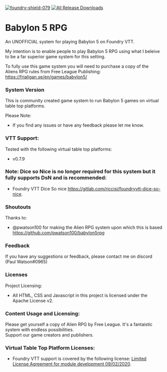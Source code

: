 [![foundry-shield-079]][foundry-url] [![All Release Downloads](https://img.shields.io/github/downloads/mickeyp2k/babylon5rpg/total.svg)]()

# Babylon 5 RPG 

An UNOFFICIAL system for playing Babylon 5 on Foundry VTT.

My intention is to enable people to play Babylon 5 RPG using what I beleive to be a far superior game system for this setting. 

To fully use this game system you will need to purchase a copy of the Aliens RPG rules from Free League Publishing: https://frialigan.se/en/games/babylon5/

### System Version

This is community created game system to run Babylon 5 games on virtual table top platforms.

Please Note:

- If you find any issues or have any feedback please let me know.

### VTT Support:

Tested with the following virtual table top platforms:

- v0.7.9

### Note: Dice so Nice is no longer required for this system but it fully supports DsN and is recommended:

- Foundry VTT Dice So nice https://gitlab.com/riccisi/foundryvtt-dice-so-nice.

### Shoutouts

Thanks to:

- @pwatson100 for making the Alien RPG system upon which this is based https://github.com/pwatson100/babylon5rpg


### Feedback

If you have any suggestions or feedback, please contact me on discord (Paul Watson#0965)

### Licenses

Project Licensing:

- All HTML, CSS and Javascript in this project is licensed under the Apache License v2.

### Content Usage and Licensing:

Please get yourself a copy of Alien RPG by Free League. It's a fantaistic system with endless possibilities.  
Support our game creators and publishers.

### Virtual Table Top Platform Licenses:

- Foundry VTT support is covered by the following license: [Limited License Agreement for module development 09/02/2020](https://foundryvtt.com/article/license/).

[foundry-shield-079]: https://img.shields.io/badge/Foundry-v0.7.9-informational
[foundry-url]: https://foundryvtt.com/

